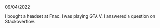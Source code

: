 09/04/2022

I bought a headset at Fnac. I was playing GTA V. I answered a question on Stackoverflow.